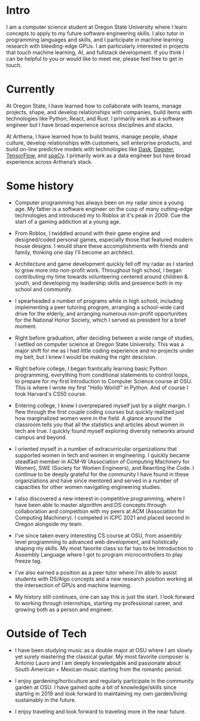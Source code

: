 # Intro

I am a computer science student at Oregon State University where I learn concepts to apply to my future software engineering skills. I also tutor in programming languages and skills, and I participate in machine learning research with bleeding-edge GPUs. I am particularly interested in projects that touch machine learning, AI, and fullstack development. If you think I can be helpful to you or would like to meet me, please feel free to get in touch. 

# Currently

At Oregon State, I have learned how to collaborate with teams, manage projects, shape, and develop relationships with companies, build items with technologies like Python, React, and Rust. I primarily work as a software engineer but I have broad experience across disciplines and stacks.

At Arthena, I have learned how to build teams, manage people, shape culture, develop relationships with customers, sell enterprise products, and build on-line predictive models with technologies like [Dask](https://dask.org/), [Dagster](https://dagster.io/), [TensorFlow](https://www.tensorflow.org/), and [spaCy](https://spacy.io/). I primarily work as a data engineer but have broad experience across Arthena’s stack.

# Some history

- Computer programming has always been on my radar since a young age. My father is a software engineer on the cusp of many cutting-edge technologies and introduced my to Roblox at it's peak in 2009. Cue the start of a gaming addiction at a young age.

- From Roblox, I twiddled around with their game engine and designed/coded personal games, especially those that featured modern house designs. I would share these accomplishments with friends and family, thinking one day I'll become an architect.

- Architecture and game development quickly fell off my radar as I started to grow more into non-profit work. Throughout high school, I began contributing my time towards volunteering centered around children & youth, and developing my leadership skills and presence both in my school and community.

- I spearheaded a number of programs while in high school, including implementing a peer tutoring program, arranging a school-wide card drive for the elderly, and arranging numerous non-profit opportunities for the National Honor Society, which I served as president for a brief moment. 

- Right before graduation, after deciding between a wide range of studies, I settled on computer science at Oregon State University. This was a major shift for me as I had little coding experience and no projects under my belt, but I knew I would be making the right descision. 

- Right before college, I began frantically learning basic Python programming, everything from conditional statements to control loops, to prepare for my first Introduction to Computer Science course at OSU. This is where I wrote my first "Hello World!" in Python. And of course I took Harvard's CS50 course.

- Entering college, I knew I overprepared myself just by a slight margin. I flew through the first couple coding courses but quickly realized just how marginalized women were in the field. A glance around the classroom tells you that all the statistics and articles about women in tech are true. I quickly found myself exploring diversity networks around campus and beyond.

- I oriented myself in a number of extracurricular organizations that supported women in tech and women in engineering. I quickly became steadfast member in ACM-W (Association of Computing Machinery for Women), SWE (Society for Women Engineers), and Rewriting the Code. I continue to be deeply grateful for the community I have found in these organziations and have since mentored and served in a number of capacities for other women navigating engineering studies.

- I also discovered a new interest in competitive programming, where I have been able to master  algorithm and DS concepts through collaboration and competition with my peers at ACM (Association for Computing Machinery). I competed in ICPC 2021 and placed second in Oregon alongside my team. 

- I've since taken every interesting CS course at OSU, from assembly level programming to advanced web development, and holistically shaping my skills. My most favorite class so far has to be Introduction to Assembly Language where I got to program microcontrollers to play freeze tag.

- I've also earned a position as a peer tutor where I'm able to assist students with DS/Algo concepts and a new research position working at the intersection of GPUs and machine learning. 

- My history still continues, one can say this is just the start. I look forward to working through internships, starting my professional career, and growing both as a person and engineer. 

# Outside of Tech

- I have been studying music as a double major at OSU where I am slowly yet surely mastering the classical guitar. My most favorite composer is Antonio Lauro and I am deeply knowledgable and passionate about South American + Mexican music starting from the romantic period.

- I enjoy gardening/horticulture and regularly participate in the community garden at OSU. I have gained quite a bit of knowledge/skills since starting in 2019 and look forward to maintaining my own garden/living sustainably in the future.

- I enjoy traveling and look forward to traveling more in the near future. 